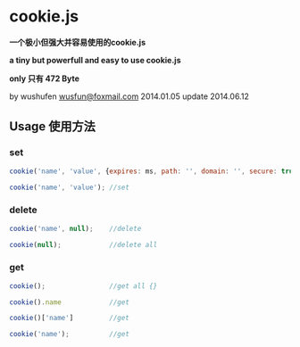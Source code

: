 cookie.js
=========

**一个极小但强大并容易使用的cookie.js**

**a tiny but powerfull and easy to use cookie.js**

**only 只有 472 Byte**


by wushufen
wusfun@foxmail.com
2014.01.05
update 2014.06.12



## Usage 使用方法

### set
```javascript
cookie('name', 'value', {expires: ms, path: '', domain: '', secure: true}); //options
```
```javascript
cookie('name', 'value'); //set
```

### delete
```javascript
cookie('name', null);    //delete
```
```javascript
cookie(null);            //delete all
```

### get
```javascript
cookie();                //get all {}
```
```javascript
cookie().name            //get
```
```javascript
cookie()['name']         //get
```
```javascript
cookie('name');          //get
```
